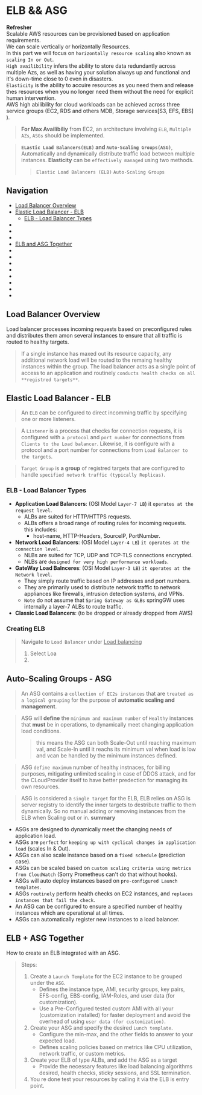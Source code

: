 # ELB && ASG

**Refresher**</br>
Scalable AWS resources can be provisioned based on application requirements.</br>
We can scale vertically or horizontally Resources.</br>
In this part we will focus on `horizontally resource scaling` also known as `scaling In or Out`.</br>
`High availibility` infers the ability to store data redundantly across multiple Azs, as well as having your solution always up and functional and it's down-time close to 0 even in disasters.<br>
`Elasticity` is the ability to accuire resources as you need them and release thes resources when you no longer need them without the need for explicit human intervention.</br>
AWS high abilibility for cloud workloads can be achieved across three service groups (EC2, RDS and others MDB, Storage services[S3, EFS, EBS] ).</br>
>**For Max Availibiliy** from EC2, an architecture involving `ELB`, `Multiple AZs`, `ASGs` should be implemented.

>**`ELastic Load Balancers(ELB)` and `Auto-Scaling Groups(ASG)`**, Automatically and dynamically distribute traffic load between multiple instances.
>**Elasticity** can be `effectively managed` using two methods.
>>`Elastic Load Balancers (ELB)`
>>`Auto-Scaling Groups`

## Navigation
- [Load Balancer Overview](#Load-Balancer-Overview)
- [Elastic Load Balancer - ELB](#Elastic-Load-Balancer---ELB)
  - [ELB - Load Balancer Types](#ELB---Load-Balancer-Types)
- [](#)
- [](#)
- [](#)
- [ELB and ASG Together](#ELB-and-ASG-Together)
- [](#)
- [](#)
- [](#)
- [](#)
- [](#)
- [](#)
- [](#)
- [](#)

## Load Balancer Overview
Load balancer processes incoming requests based on preconfigured rules and distributes them amon several instances to ensure that all traffic is routed to healthy targets.
>If a single instance has maxed out its resource capacity, any additional network load will be routed to the remaing healthy instances within the group.
>The load balancer acts as a single point of access to an application and routinely `conducts health checks on all **registred targets**`.


## Elastic Load Balancer - ELB
> An `ELB` can be configured to direct incomming traffic by specifying one or more listeners.

> A `Listener` is a process that checks for connection requests, it is configured with `a protocol` and `port number` for connections from `Clients to the Load balancer`. Likewise, it is configure with a protocol and a port number for connections from `Load Balancer to the targets`.

> `Target Group` is **a group** of registred targets that are configured to handle `specified network traffic (typically Replicas)`.
### ELB - Load Balancer Types
- **Application Load Balancers**: (OSI Model `Layer-7 LB`) it `operates at the request level`.
  - ALBs are suited for HTTP/HTTPS requests.
  - ALBs offers a broad range of routing rules for incoming requests. this includes:
    - host-name, HTTP-Headers, SourceIP, PortNumber.
- **Network Load Balancers**: (OSI Model `Layer-4 LB`) `it operates at the connection level`.
  - NLBs are suited for TCP, UDP and TCP-TLS connections encrypted.
  - NLBs are `designed for very high performance workloads`.
- **GateWay Load Balnceres**: (OSI Model `Layer-3 LB`) `it operates at the Network level`.
  - They simply route traffic based on IP addresses and port numbers.
  - They are primarily used to distribute network traffic to network appliances like firewalls, intrusion detection systems, and VPNs.
  - `Note` do not assume that `Spring Gateway as GLBs` springGW uses internally a layer-7 ALBs to route traffic. 
- **Classic Load Balancers**: (to be dropped or already dropped from AWS)
### Creating ELB
> Navigate to `Load Balancer` under <ins>Load balancing</ins>
> 1. Select Loa
> 2. 


## Auto-Scaling Groups - ASG
>An ASG contains a `collection of EC2s instances` that are `treated as a logical grouping` for the purpose of **automatic scaling and management**.

>ASG will **define** the `minimum and maximum number` of `Healthy` instances that **must** be in operations, to dynamically meet changing application load conditions.
>> this means the ASG can both Scale-Out until reaching maximum val, and Scale-In until it reachs its minimum val when load is low and vcan be handled by the minimum instances defined.

>ASG `define maximum` number of healthy instnaces, for billing purposes, mitigating unlimited scaling in case of DDOS attack, and for the CLoudProvider itself to have better predection for managing its own resources.

> ASG is considered a `single target` for the ELB, ELB relies on ASG is server registry to identify the inner targets to destribute traffic to them dynamically. So no manual adding or removing instances from the ELB when Scaling out or in.
> **summary**
- ASGs are designed to dynamically meet the changing needs of application load.
- ASGs are `perfect` for `keeping up with cyclical changes in application load` (scales In & Out).
- ASGs can also scale instance based on a `fixed schedule` (prediction case).
- ASGs can be scaled based on `custom scaling criteria using metrics from CloudWatch` (Sorry Prometheus can't do that without hooks).
- ASGs will auto deploy instances based on `pre-configured Launch templates`.
- ASGs `routinely` perform health checks on EC2 instances, and `replaces instances that fail the check`.
- An ASG can be configured to ensure a specified number of healthy instances which are operational at all times.
- ASGs can automatically register new instances to a load balancer.


## ELB + ASG Together
How to create an ELB integrated with an ASG.
>Steps:
>  1. Create a `Launch Template` for the EC2 instance to be grouped under the `ASG`.
>     - Defines the instance type, AMI, security groups, key pairs, EFS-config, EBS-config, IAM-Roles, and user data (for customization).
>     - Use a Pre-Configured tested custom AMI with all your (customization installed) for faster deployment and avoid the overhead of using `user data (for customization)`.  
>  3. Create your ASG and specify the desired `Lunch template`.
>     - Configure the min-max, and the other fields to answer to your expected load.
>     - Defines scaling policies based on metrics like CPU utilization, network traffic, or custom metrics.
>  4. Create your ELB of type ALBs, and add the ASG as a target
>     - Provide the necessary features like load balancing algorithms desired, health checks, sticky sessions, and SSL termination.
>  5. You re done test your resources by calling it via the ELB is entry point. 
 
   

 



